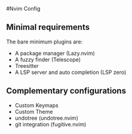 #Nvim Config

## Minimal requirements

The bare minimum plugins are:

- A package manager (Lazy.nvim)
- A fuzzy finder (Telescope)
- Treesitter
- A LSP server and auto completion (LSP zero)

## Complementary configurations

- Custom Keymaps
- Custom Theme
- undotree (undotree.nvim)
- git integration (fugitive.nvim)

